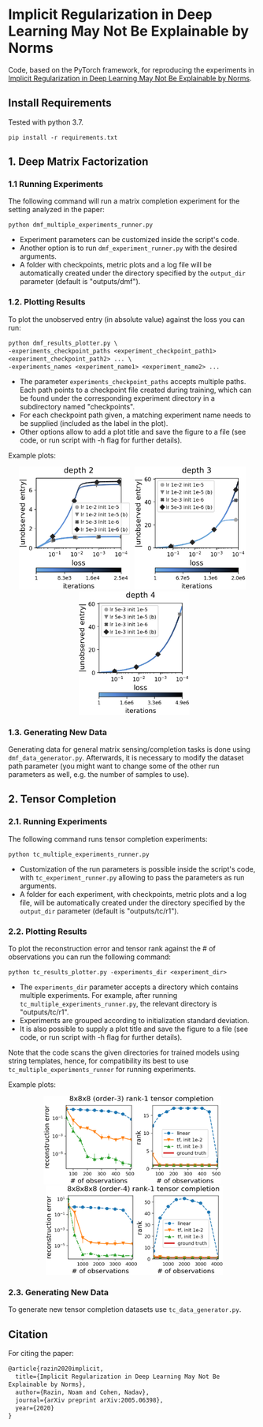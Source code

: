 





# Implicit Regularization in Deep Learning May Not Be Explainable by Norms

Code, based on the PyTorch framework, for reproducing the experiments in [Implicit Regularization in Deep Learning May Not Be Explainable by Norms](https://arxiv.org/abs/2005.06398).

## Install Requirements
Tested with python 3.7.
```
pip install -r requirements.txt
```

## 1. Deep Matrix Factorization

### 1.1 Running Experiments
The following command will run a matrix completion experiment for the setting analyzed in the paper:
```
python dmf_multiple_experiments_runner.py
```

- Experiment parameters can be customized inside the script's code. 
- Another option is to run ```dmf_experiment_runner.py``` with the desired arguments. 
- A folder with checkpoints, metric plots and a log file will be automatically created under the directory specified by the ```output_dir``` parameter (default is "outputs/dmf").

### 1.2. Plotting Results
To plot the unobserved entry (in absolute value) against the loss you can run:
```
python dmf_results_plotter.py \
-experiments_checkpoint_paths <experiment_checkpoint_path1> <experiment_checkpoint_path2> ... \
-experiments_names <experiment_name1> <experiment_name2> ...
```
- The parameter ```experiments_checkpoint_paths``` accepts multiple paths. Each path points to a checkpoint file created during training, which can be found under the corresponding experiment directory in a subdirectory named "checkpoints".
- For each checkpoint path given, a matching experiment name needs to be supplied (included as the label in the plot). 
- Other options allow to add a plot title and save the figure to a file (see code, or run script with -h flag for further details).

Example plots:

<p align="center">
<img src="./example_plots/dmf_orig_d2.png" alt="Deep matrix factorization plot" height="250" width="225"/>
<img src="./example_plots/dmf_orig_d3.png" alt="Deep matrix factorization plot" height="250" width="225" style="margin-left: 7px"/>
<img src="./example_plots/dmf_orig_d4.png" alt="Deep matrix factorization plot" height="250" width="225" style="margin-left: 7px"/>
</p>




### 1.3. Generating New Data

Generating data for general matrix sensing/completion tasks is done using ```dmf_data_generator.py```. Afterwards, it is necessary to modify the dataset path parameter (you might want to change some of the other run parameters as well, e.g. the number of samples to use).

## 2. Tensor Completion

### 2.1. Running Experiments
The following command runs tensor completion experiments:
```
python tc_multiple_experiments_runner.py
```

- Customization of the run parameters is possible inside the script's code, with ```tc_experiment_runner.py``` allowing to pass the parameters as run arguments.
- A folder for each experiment, with checkpoints, metric plots and a log file, will be automatically created under the directory specified by the ```output_dir``` parameter (default is "outputs/tc/r1").


### 2.2. Plotting Results

To plot the reconstruction error and tensor rank against the # of observations you can run the following command:
```
python tc_results_plotter.py -experiments_dir <experiment_dir>
```
- The ```experiments_dir``` parameter accepts a directory which contains multiple experiments. For example, after running ```tc_multiple_experiments_runner.py```, the relevant directory is "outputs/tc/r1". 
- Experiments are grouped according to initialization standard deviation.
- It is also possible to supply a plot title and save the figure to a file (see code, or run script with -h flag for further details).

Note that the code scans the given directories for trained models using string templates, hence, for compatibility its best to use ```tc_multiple_experiments_runner``` for running experiments.

Example plots:

<p align="center">
<img src="./example_plots/tc_r1_order3.png" alt="Tensor completion plot" height="180" width="360"/>
<img src="./example_plots/tc_r1_order4.png" alt="Tensor completion plot" height="180" width="360" style="margin-left: 7px"/>
</p>


### 2.3. Generating New Data

To generate new tensor completion datasets use ```tc_data_generator.py```. 



## Citation
For citing the paper:
```
@article{razin2020implicit,
  title={Implicit Regularization in Deep Learning May Not Be Explainable by Norms},
  author={Razin, Noam and Cohen, Nadav},
  journal={arXiv preprint arXiv:2005.06398},
  year={2020}
}
```
